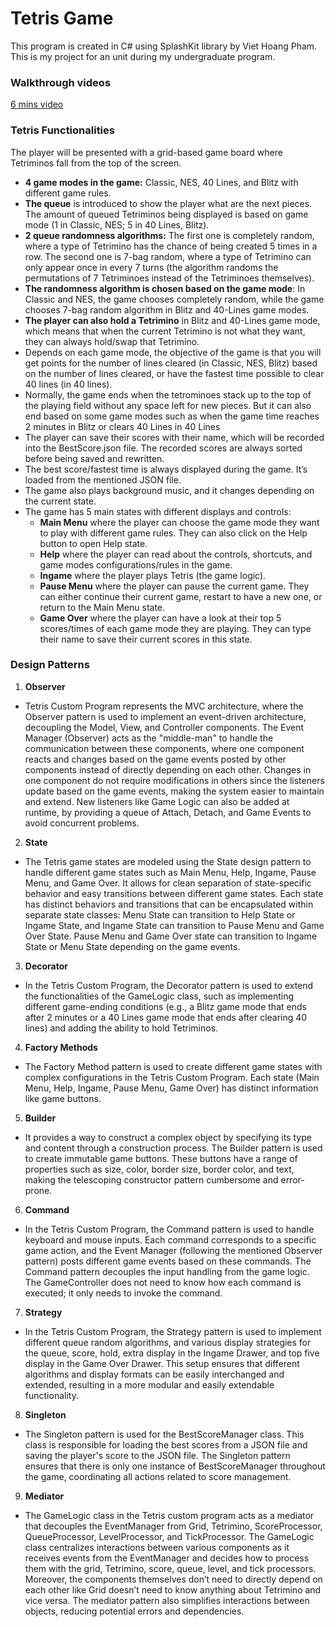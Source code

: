 # Tetris Game
This program is created in C# using SplashKit library by Viet Hoang Pham. This is my project for an unit during my undergraduate program. 

### Walkthrough videos 
[6 mins video](https://drive.google.com/file/d/1GK1tSVRb80M0J5ckxRpsm1i2wdEY3yGN/view?usp=sharing)

### Tetris Functionalities
The player will be presented with a grid-based game board where Tetriminos fall from the top of the screen.
- **4 game modes in the game:** Classic, NES, 40 Lines, and Blitz with different game rules.
- **The queue** is introduced to show the player what are the next pieces. The amount of queued Tetriminos being displayed is based on game mode (1 in Classic, NES; 5 in 40 Lines, Blitz).
- **2 queue randomness algorithms:** The first one is completely random, where a type of Tetrimino has the chance of being created 5 times in a row. The second one is 7-bag random, where a type of Tetrimino can only appear once in every 7 turns (the algorithm randoms the permutations of 7 Tetriminoes instead of the Tetriminoes themselves).
- **The randomness algorithm is chosen based on the game mode**: In Classic and NES, the game chooses completely random, while the game chooses 7-bag random algorithm in Blitz and 40-Lines game modes.
- **The player can also hold a Tetrimino** in Blitz and 40-Lines game mode, which means that when the current Tetrimino is not what they want, they can always hold/swap that Tetrimino.
- Depends on each game mode, the objective of the game is that you will get points for the number of lines cleared (in Classic, NES, Blitz) based on the number of lines cleared, or have the fastest time possible to clear 40 lines (in 40 lines).
- Normally, the game ends when the tetrominoes stack up to the top of the playing field without any space left for new pieces. But it can also end based on some game modes such as when the game time reaches 2 minutes in Blitz or clears 40 Lines in 40 Lines
- The player can save their scores with their name, which will be recorded into the BestScore.json file. The recorded scores are always sorted before being saved and rewritten.
- The best score/fastest time is always displayed during the game. It’s loaded from the mentioned JSON file.
- The game also plays background music, and it changes depending on the current state.
- The game has 5 main states with different displays and controls:
    - **Main Menu** where the player can choose the game mode they want to play with different game rules. They can also click on the Help button to open Help state.
    - **Help** where the player can read about the controls, shortcuts, and game modes configurations/rules in the game.
    - **Ingame** where the player plays Tetris (the game logic).
    - **Pause Menu** where the player can pause the current game. They can either continue their current game, restart to have a new one, or return to the Main Menu state.
    - **Game Over** where the player can have a look at their top 5 scores/times of each game mode they are playing. They can type their name to save their current scores in this state.

### Design Patterns
1. **Observer**
- Tetris Custom Program represents the MVC architecture, where the Observer pattern is used to implement an event-driven architecture, decoupling the Model, View, and Controller components. The Event Manager (Observer) acts as the "middle-man" to handle the communication between these components, where one component reacts and changes based on the game events posted by other components instead of directly depending on each other. Changes in one component do not require modifications in others since the listeners update based on the game events, making the system easier to maintain and extend. New listeners like Game Logic can also be added at runtime, by providing a queue of Attach, Detach, and Game Events to avoid concurrent problems.
2. **State**
- The Tetris game states are modeled using the State design pattern to handle different game states such as Main Menu, Help, Ingame, Pause Menu, and Game Over. It allows for clean separation of state-specific behavior and easy transitions between different game states. Each state has distinct behaviors and transitions that can be encapsulated within separate state classes: Menu State can transition to Help State or Ingame State, and Ingame State can transition to Pause Menu and Game Over State. Pause Menu and Game Over state can transition to Ingame State or Menu State depending on the game events.
3. **Decorator**
- In the Tetris Custom Program, the Decorator pattern is used to extend the functionalities of the GameLogic class, such as implementing different game-ending conditions (e.g., a Blitz game mode that ends after 2 minutes or a 40 Lines game mode that ends after clearing 40 lines) and adding the ability to hold Tetriminos.
4. **Factory Methods**
- The Factory Method pattern is used to create different game states with complex configurations in the Tetris Custom Program. Each state (Main Menu, Help, Ingame, Pause Menu, Game Over) has distinct information like game buttons.
5. **Builder**
- It provides a way to construct a complex object by specifying its type and content through a construction process. The Builder pattern is used to create immutable game buttons. These buttons have a range of properties such as size, color, border size, border color, and text, making the telescoping constructor pattern cumbersome and error-prone.
6. **Command**
- In the Tetris Custom Program, the Command pattern is used to handle keyboard and mouse inputs. Each command corresponds to a specific game action, and the Event Manager (following the mentioned Observer pattern) posts different game events based on these commands. The Command pattern decouples the input handling from the game logic. The GameController does not need to know how each command is executed; it only needs to invoke the command.
7. **Strategy**
- In the Tetris Custom Program, the Strategy pattern is used to implement different queue random algorithms, and various display strategies for the queue, score, hold, extra display in the Ingame Drawer, and top five display in the Game Over Drawer. This setup ensures that different algorithms and display formats can be easily interchanged and extended, resulting in a more modular and easily extendable functionality. 
8. **Singleton**
- The Singleton pattern is used for the BestScoreManager class. This class is responsible for loading the best scores from a JSON file and saving the player's score to the JSON file. The Singleton pattern ensures that there is only one instance of BestScoreManager throughout the game, coordinating all actions related to score management.
9. **Mediator**
- The GameLogic class in the Tetris custom program acts as a mediator that decouples the EventManager from Grid, Tetrimino, ScoreProcessor, QueueProcessor, LevelProcessor, and TickProcessor. The GameLogic class centralizes interactions between various components as it receives events from the EventManager and decides how to process them with the grid, Tetrimino, score, queue, level, and tick processors. Moreover, the components themselves don’t need to directly depend on each other like Grid doesn’t need to know anything about Tetrimino and vice versa. The mediator pattern also simplifies interactions between objects, reducing potential errors and dependencies.
  
